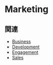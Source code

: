 # Marketing

## 関連

- [Business](/docs/marketing)
- [Development](/docs/development)
- [Engagement](/docs/engagement)
- [Sales](/docs/sales)
